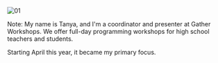 ![01](images/ggd-gatherworkshops.001.jpg)

Note:
My name is Tanya, and I'm a coordinator and presenter at Gather Workshops. We offer full-day programming workshops for high school teachers and students.

Starting April this year, it became my primary focus.